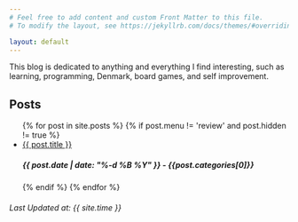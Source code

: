 ```yaml
---
# Feel free to add content and custom Front Matter to this file.
# To modify the layout, see https://jekyllrb.com/docs/themes/#overriding-theme-defaults

layout: default
---
```


This blog is dedicated to anything and everything I find interesting, such as learning, programming, Denmark, board games, and self improvement.

<div class="home">


<h2>Posts</h2>


<ul>
  {% for post in site.posts %}
    {% if post.menu != 'review' and post.hidden != true %}
    <li><a href="{{ post.url }}">{{ post.title }}</a>
       <br>
       <h5>{{ post.date | date: "%-d %B %Y" }} - {{post.categories[0]}}</h5>
    </li>
    {% endif %}
  {% endfor %}
</ul>



<!-- <h1>Posts by Category</h1>

{% assign items = site.categories | sort %}
{% for category in items %}
  <h3>{{ category[0] }}</h3>
  <ul>
    {% for post in category[1] %}
      {% if post.menu != 'review' and post.hidden != true %}
        <li><a href="{{ post.url }}">{{ post.title }} - {{ post.date | date: "%-d %B %Y" }} </a></li>
      {% endif %}
    {% endfor %}
  </ul>
{% endfor %} -->

<!-- 
<h1>Posts by Tag</h1>

{% assign items = site.tags | sort %}
{% for tags in items %}
  <h3>{{ tags[0] }}</h3>
  <ul>
    {% for post in tags[1] %}
      {% if post.menu != 'review' %}
        <li><a href="{{ post.url }}">{{ post.title }} - {{ post.date | date: "%-d %B %Y" }} </a></li>
      {% endif %}
    {% endfor %}
  </ul>
{% endfor %} -->

<h6>
Last Updated at: {{ site.time }}
</h6>
</div>